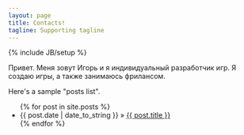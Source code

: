 ```yaml
---
layout: page
title: Contacts!
tagline: Supporting tagline
---
```

{% include JB/setup %}

Привет. Меня зовут Игорь и я индивидуальный разработчик игр. Я создаю игры, а также занимаюсь фрилансом.

Here's a sample "posts list".

<ul class="posts">
  {% for post in site.posts %}
    <li><span>{{ post.date | date_to_string }}</span> &raquo; <a href="{{ BASE_PATH }}{{ post.url }}">{{ post.title }}</a></li>
  {% endfor %}
</ul>
